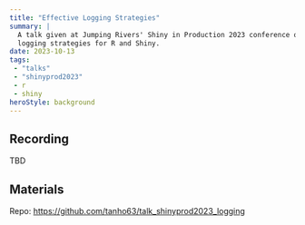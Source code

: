 ```yaml
---
title: "Effective Logging Strategies"
summary: | 
  A talk given at Jumping Rivers' Shiny in Production 2023 conference on effective
  logging strategies for R and Shiny.
date: 2023-10-13
tags: 
 - "talks"
 - "shinyprod2023"
 - r
 - shiny
heroStyle: background
---
```


## Recording

TBD

## Materials

Repo: https://github.com/tanho63/talk_shinyprod2023_logging
